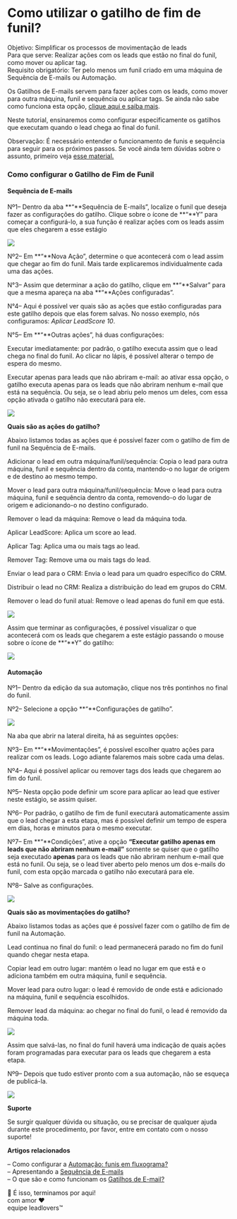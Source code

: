 # Como utilizar o gatilho de fim de funil?

Objetivo: Simplificar os processos de movimentação de leads\
Para que serve: Realizar ações com os leads que estão no final do funil, como mover ou aplicar tag.\
Requisito obrigatório: Ter pelo menos um funil criado em uma máquina de Sequência de E-mails ou Automação.

Os Gatilhos de E-mails servem para fazer ações com os leads, como mover para outra máquina, funil e sequência ou aplicar tags. Se ainda não sabe como funciona esta opção, [clique aqui e saiba mais](https://suporte.love/gatilhos-de-e-mail/).

Neste tutorial, ensinaremos como configurar especificamente os gatilhos que executam quando o lead chega ao final do funil.

Observação: É necessário entender o funcionamento de funis e sequência para seguir para os próximos passos. Se você ainda tem dúvidas sobre o assunto, primeiro veja [esse material. ](https://www.youtube.com/watch?v=yGkIr71QZAw)

### Como configurar o Gatilho de Fim de Funil <a href="#como-configurar" id="como-configurar"></a>

#### **Sequência de E-mails** <a href="#sequencia-de-emails" id="sequencia-de-emails"></a>

Nº1– Dentro da aba **“**Sequência de E-mails”, localize o funil que deseja fazer as configurações do gatilho. Clique sobre o ícone de **“**Y” para começar a configurá-lo, a sua função é realizar ações com os leads assim que eles chegarem a esse estágio

[![](https://legado.leadlovers.site/wp-content/uploads/2020/07/img01.png)](https://legado.leadlovers.site/wp-content/uploads/2020/07/img01.png)

Nº2–  Em **“**Nova Ação”, determine o que acontecerá com o lead assim que chegar ao fim do funil. Mais tarde explicaremos individualmente cada uma das ações.

N°3– Assim que determinar a ação do gatilho, clique em **“**Salvar” para que a mesma apareça na aba **“**Ações configuradas”.

N°4– Aqui é possível ver quais são as ações que estão configuradas para este gatilho depois que elas forem salvas. No nosso exemplo, nós configuramos: _Aplicar LeadScore 10_.

N°5– Em **“**Outras ações”, há duas configurações:

Executar imediatamente: por padrão, o gatilho executa assim que o lead chega no final do funil. Ao clicar no lápis, é possível alterar o tempo de espera do mesmo.

Executar apenas para leads que não abriram e-mail: ao ativar essa opção, o gatilho executa apenas para os leads que não abriram nenhum e-mail que está na sequência. Ou seja, se o lead abriu pelo menos um deles, com essa opção ativada o gatilho não executará para ele.

[![](https://legado.leadlovers.site/wp-content/uploads/2020/07/img02-1.png)](https://legado.leadlovers.site/wp-content/uploads/2020/07/img02-1.png)

**Quais são as ações do gatilho?**

Abaixo listamos todas as ações que é possível fazer com o gatilho de fim de funil na Sequência de E-mails.

Adicionar o lead em outra máquina/funil/sequência: Copia o lead para outra máquina, funil e sequência dentro da conta, mantendo-o no lugar de origem e de destino ao mesmo tempo.

Mover o lead para outra máquina/funil/sequência: Move o lead para outra máquina, funil e sequência dentro da conta, removendo-o do lugar de origem e adicionando-o no destino configurado.

Remover o lead da máquina: Remove o lead da máquina toda.

Aplicar LeadScore: Aplica um score ao lead.

Aplicar Tag: Aplica uma ou mais tags ao lead.

Remover Tag: Remove uma ou mais tags do lead.

Enviar o lead para o CRM: Envia o lead para um quadro específico do CRM.

Distribuir o lead no CRM: Realiza a distribuição do lead em grupos do CRM.

Remover o lead do funil atual: Remove o lead apenas do funil em que está.

[![](https://legado.leadlovers.site/wp-content/uploads/2020/07/img03-1.png)](https://legado.leadlovers.site/wp-content/uploads/2020/07/img03-1.png)

Assim que terminar as configurações, é possível visualizar o que acontecerá com os leads que chegarem a este estágio passando o mouse sobre o ícone de **“**Y” do gatilho:

[![](https://legado.leadlovers.site/wp-content/uploads/2020/07/img03.png)](https://legado.leadlovers.site/wp-content/uploads/2020/07/img03.png)

#### Automação <a href="#automacao" id="automacao"></a>

Nº1– Dentro da edição da sua automação, clique nos três pontinhos no final do funil.

Nº2– Selecione a opção **“**Configurações de gatilho”.

[![](https://legado.leadlovers.site/wp-content/uploads/2020/07/img04.png)](https://legado.leadlovers.site/wp-content/uploads/2020/07/img04.png)

Na aba que abrir na lateral direita, há as seguintes opções:

Nº3– Em **“**Movimentações”, é possível escolher quatro ações para realizar com os leads. Logo adiante falaremos mais sobre cada uma delas.

Nº4– Aqui é possível aplicar ou remover tags dos leads que chegarem ao fim do funil.

Nº5– Nesta opção pode definir um score para aplicar ao lead que estiver neste estágio, se assim quiser.

Nº6– Por padrão, o gatilho de fim de funil executará automaticamente assim que o lead chegar a esta etapa, mas é possível definir um tempo de espera em dias, horas e minutos para o mesmo executar.

Nº7– Em **“**Condições”, ative a opção **“Executar gatilho apenas em leads que não abriram nenhum e-mail”** somente se quiser que o gatilho seja executado **apenas** para os leads que não abriram nenhum e-mail que está no funil. Ou seja, se o lead tiver aberto pelo menos um dos e-mails do funil, com esta opção marcada o gatilho não executará para ele.

Nº8– Salve as configurações.

[![](https://legado.leadlovers.site/wp-content/uploads/2020/07/img06-1.png)](https://legado.leadlovers.site/wp-content/uploads/2020/07/img06-1.png)

**Quais são as movimentações do gatilho?**

Abaixo listamos todas as ações que é possível fazer com o gatilho de fim de funil na Automação.

Lead continua no final do funil: o lead permanecerá parado no fim do funil quando chegar nesta etapa.

Copiar lead em outro lugar: mantém o lead no lugar em que está e o adiciona também em outra máquina, funil e sequência.

Mover lead para outro lugar: o lead é removido de onde está e adicionado na máquina, funil e sequência escolhidos.

Remover lead da máquina: ao chegar no final do funil, o lead é removido da máquina toda.

[![](https://legado.leadlovers.site/wp-content/uploads/2020/07/img07.png)](https://legado.leadlovers.site/wp-content/uploads/2020/07/img07.png)

Assim que salvá-las, no final do funil haverá uma indicação de quais ações foram programadas para executar para os leads que chegarem a esta etapa.

Nº9– Depois que tudo estiver pronto com a sua automação, não se esqueça de publicá-la.&#x20;

[![](https://legado.leadlovers.site/wp-content/uploads/2020/07/img06.png)](https://legado.leadlovers.site/wp-content/uploads/2020/07/img06.png)

**Suporte**

Se surgir qualquer dúvida ou situação, ou se precisar de qualquer ajuda durante este procedimento, por favor, entre em contato com o nosso suporte!

**Artigos relacionados**

– Como configurar a [Automação: funis em fluxograma?](https://suporte.love/automacao/)\
– Apresentando a [Sequência de E-mails](https://suporte.love/apresentando-a-sequencia-de-e-mails/)\
– O que são e como funcionam os [Gatilhos de E-mail?](https://suporte.love/gatilhos-de-e-mail/)



🏁 É isso, terminamos por aqui!\
com amor ❤\
equipe leadlovers™
